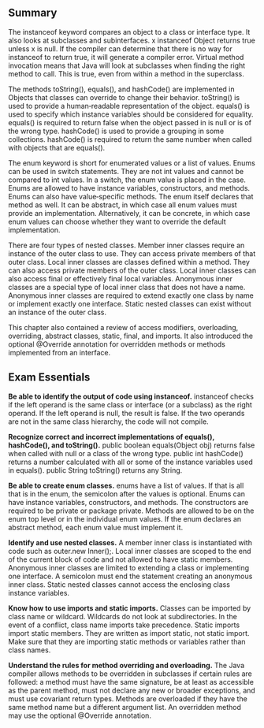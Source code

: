 ## Summary

The instanceof keyword compares an object to a class or interface type. It also looks at subclasses and subinterfaces. x instanceof Object returns true unless x is null. If the compiler can determine that there is no way for instanceof to return true, it will generate a compiler error. Virtual method invocation means that Java will look at subclasses when finding the right method to call. This is true, even from within a method in the superclass.

The methods toString(), equals(), and hashCode() are implemented in Objects that classes can override to change their behavior. toString() is used to provide a human‐readable representation of the object. equals() is used to specify which instance variables should be considered for equality. equals() is required to return false when the object passed in is null or is of the wrong type. hashCode() is used to provide a grouping in some collections. hashCode() is required to return the same number when called with objects that are equals().

The enum keyword is short for enumerated values or a list of values. Enums can be used in switch statements. They are not int values and cannot be compared to int values. In a switch, the enum value is placed in the case. Enums are allowed to have instance variables, constructors, and methods. Enums can also have value‐specific methods. The enum itself declares that method as well. It can be abstract, in which case all enum values must provide an implementation. Alternatively, it can be concrete, in which case enum values can choose whether they want to override the default implementation.

There are four types of nested classes. Member inner classes require an instance of the outer class to use. They can access private members of that outer class. Local inner classes are classes defined within a method. They can also access private members of the outer class. Local inner classes can also access final or effectively final local variables. Anonymous inner classes are a special type of local inner class that does not have a name. Anonymous inner classes are required to extend exactly one class by name or implement exactly one interface. Static nested classes can exist without an instance of the outer class.

This chapter also contained a review of access modifiers, overloading, overriding, abstract classes, static, final, and imports. It also introduced the optional @Override annotation for overridden methods or methods implemented from an interface.

## Exam Essentials

__Be able to identify the output of code using instanceof.__ instanceof checks if the left operand is the same class or interface (or a subclass) as the right operand. If the left operand is null, the result is false. If the two operands are not in the same class hierarchy, the code will not compile.

__Recognize correct and incorrect implementations of equals(), hashCode(), and toString().__ public boolean equals(Object obj) returns false when called with null or a class of the wrong type. public int hashCode() returns a number calculated with all or some of the instance variables used in equals(). public String toString() returns any String.

__Be able to create enum classes.__ enums have a list of values. If that is all that is in the enum, the semicolon after the values is optional. Enums can have instance variables, constructors, and methods. The constructors are required to be private or package private. Methods are allowed to be on the enum top level or in the individual enum values. If the enum declares an abstract method, each enum value must implement it.

__Identify and use nested classes.__ A member inner class is instantiated with code such as outer.new Inner();. Local inner classes are scoped to the end of the current block of code and not allowed to have static members. Anonymous inner classes are limited to extending a class or implementing one interface. A semicolon must end the statement creating an anonymous inner class. Static nested classes cannot access the enclosing class instance variables.

__Know how to use imports and static imports.__ Classes can be imported by class name or wildcard. Wildcards do not look at subdirectories. In the event of a conflict, class name imports take precedence. Static imports import static members. They are written as import static, not static import. Make sure that they are importing static methods or variables rather than class names.

__Understand the rules for method overriding and overloading.__ The Java compiler allows methods to be overridden in subclasses if certain rules are followed: a method must have the same signature, be at least as accessible as the parent method, must not declare any new or broader exceptions, and must use covariant return types. Methods are overloaded if they have the same method name but a different argument list. An overridden method may use the optional @Override annotation.